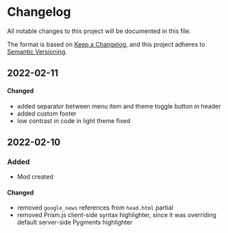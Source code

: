 # Changelog

All notable changes to this project will be documented in this file.

The format is based on [Keep a Changelog](https://keepachangelog.com/en/1.0.0/),
and this project adheres to [Semantic Versioning](https://semver.org/spec/v2.0.0.html).


## 2022-02-11
#### Changed
- added separator between menu item and theme toggle button in header
- added custom footer
- low contrast in code in light theme fixed

## 2022-02-10

### Added
- Mod created

#### Changed
- removed `google_news` references from `head.html` partial
- removed Prism.js client-side syntax highlighter, since it was overriding default server-side Pygments highlighter